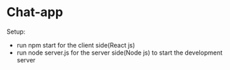 # Chat-app


Setup:

* run npm start for the client side(React js) 
* run node server.js for the server side(Node js) to start the development server